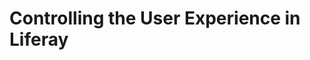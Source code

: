 # Controlling the User Experience in Liferay
<!-- 
Front-end developers need to control the design and branding of the content presentation of individual elements in addition to the Site as a whole. They need to customize how the pages are laid out and how content is displayed on those pages. In order to understand how to control the HTML structures throughout the platform, we should take a look at _FreeMarker Templates_.

## User Experience in the Livingstone Platform {#Livingstone}

Kaito and the front-end team have been given designs and mockups from Martin and the design team. The team has been able to implement the responsive framework by implementing the Theme and Layout Modules. To keep in line with the brand identity of the company defined in these mockups, the team can take advantage of various kinds of templates to style _Livingstone Hotels & Resorts_ content and widgets. There are a number of _Livingstone_ resources that need to be styled. 

## FreeMarker {#FreeMarker}

FreeMarker templates in Liferay act as the intermediary between the back-end code in Java and the front-end. They enhance HTML by adding constructs such as variables, conditional statements, and loops. Once it’s processed, the result is HTML, which is then styled by your CSS and displayed by the browser. FreeMarker provides a straightforward, clean, and simple method for incorporating dynamic content in a webpage. It permits the user to use a simple yet powerful template language to reference objects defined in the Java code.

<br />

<div class="key-point">
Key Point: <br />
FreeMarker has a number of constructs that can be used in addition to HTML:
<ul>
      <li>
        <b>Variables</b>: accessed by their names ${var_name}
      </li>
      <li>
        <b>Arithmetic</b>: +, -, /
      </li>
      <li>
        <b>Logical Operators</b>: &amp;&amp;, ||, &lt;=
      </li>
      <li>
        <b>Sequence slices</b>: ${profile.assets[1..]}
      </li>
      <li>
        <b>Including files</b>: [#include “nova.html”]
      </li>
      <li>
        <b>Comments</b>: [#– this is a comment –]
      </li>
      <li>
        <b>If, Else, Elseif Statements</b>: &lt;#if condition>&lt;/#if>
      </li>
      <li>
        <b>Macros/Taglibs</b>: &lt;@example.macro />
      </li>
    </ul>
</div>

<br />

In order to create a variable, it needs to be assigned to a Java method. For example:

```
<#assign show_header_search = getterUtil.getBoolean(themeDisplay.getThemeSetting("show-header-search")) />
```
This variable can now be used in the FreeMarker template like so:

```
${show_header_search}
```

There are also several macros and taglibs that can be used to quickly add in functionality, and even embedded widgets, into your templates. As an example, if Kaito wanted to add a navigation widget to the footer of the Site pages, he could add the following into a custom theme's HTML source file:

```
<@liferay.navigation_menu
  instance_id="footer_navigation_menu"
  default_preferences="${freeMarkerPortletPreferences}"
/>
```

<div class="note">
Note: Developers also have access to Liferay's Experience Language implementation, Clay, when using FreeMarker templates. We can simply add any of these components to any of our HTML structures to inherit the styling needed for consistent design.
</div>

<br />

<figure>
  <img src="../images/lecture-images/freemarker.png" style="max-height: 100%;" />
  <figcaption style="font-size: x-small">Fig.1 FreeMarker</figcaption>
</figure>

<br />

## FreeMarker Templates {#Templates}

There are a number of different options on the platform that can be used to control the User Experience. To start, developers can make use of FreeMarker Templates on the platform to control things like widgets, content, and notifications.

<div class="key-point">
Key Point: <br />
FreeMarker is the templating language used in all of the front-end templates in Liferay. These templates include:
<ul>
  <li>Templates in Theme Modules</li>
  <li>Web Content Templates</li>
  <li>Widget Templates</li>
  <li>Workflow Notification Templates</li>
</ul>
</div>

<figure>
  <img src="../images/lecture-images/types-of-templates.png" style="max-height: 100%;" />
  <figcaption style="font-size: x-small">Fig.2 Template Types</figcaption>
</figure>

Developers can control the presentation of the following with these Templates:
* **Widget Templates**: Developers can control the presentation of a number of widgets on the platform, such as the Asset Publisher and Navigation, using Widget Templates.
  - Custom-developed widgets and applications can also have WDTs, by using the WDT APIs, allowing for more presentation control on the platform.
* **Web Content Templates**: Web Content can be styled with Web Content Templates.
* **Workflow Notification Templates**: Workflow Notification Templates are freemarker templates that can be used to control the presentation of notifications sent out within a workflow process.
* **Theme Templates**: Theme Templates are customized in a Theme Module and control the Site Page structure and general design.
  * See Module 2 for more information.

Ultimately the goal of using templates is to control the presentation of content on Site Pages. With templates, front-end developers work in tandem with content creators to manage the user experience on the platform.

## FreeMarker Templates in a Deployment Process {#AsCode}

In order to keep a clean separation of code and platform, the best practice for handling Templates is to treat them like code. Developers can create and deploy their templates in a deployment process by making use of the Resources Importer in a Theme. The Resources Importer is provided on the platform in 7.2 DXP and allows Developers import content, document and template resources along with the Theme. 

<div class="key-point">
Key Point: <br />
Developers can deploy the following Templates alongside Content and Document resources with the Theme Resources Importer:
<ul>
  <li>Web Content Structures and Templates</li>
  <li>Widget Templates</li>
</ul>
</div>

Developers can specify where resources will be imported in the following ways: 
1. Resources can be imported into an existing site template by specifying a value for the `resources-importer-target-value` property in the theme’s `liferay-plugin-package.properties` file:
```
resources-importer-target-value=[site-template-name]
```
2. Resources can be imported into a Site by uncommenting the `resources-importer-target-class-name` property and setting it to 
`com.liferay.portal.kernel.model.Group`:

```
resources-importer-target-class-name=com.liferay.portal.kernel.model.Group

resources-importer-target-value=[site-name] 
```

<div class="note">
  Note: For more information on the Resources Importer, you can reference Front-End Developer module 2.
</div>

## Page Fragments {#PageFragments}

Page Fragments are another option developers have to control the user experience in a Site. Front-end Developers can use HTML, CSS, and JavaScript to create sections and components of the page, allowing the different content teams to rapidly create Site. 

<div class="key-point">
Key Point: <br />
Page Fragments are reusable HTML, CSS, and JavaScript <i>Sections</i> and <i>Components</i> that can be added to a Page.
</div>

<figure>
  <img src="../images/lecture-images/content-page.png" style="max-height: 31%;" />
  <figcaption style="font-size: x-small">Fig.3 Fragments on a Page</figcaption>
</figure>

Fragments are added to a specific kind of page called _Content Pages_. Content Pages include a menu where page creators have access to the following: 
  1. Sections and components created by developers
  2. The Section builder, which gives the ability to create new fragments by combining existing Sections and Components both out-of-the-box and provided by developers
  3. The Widget menu to combine Widgets with Fragments
  4. The Page Structure
  5. The Look and Feel configuration

<figure>
  <img src="../images/lecture-images/content-pages.png" style="max-height: 33%;" />
  <figcaption style="font-size: x-small">Fig.4 Content Page</figcaption>
</figure>

Page Fragments are created with HTML, CSS, and JavaScript and are created inside of _Collections_. Collections are where developers can manage and group Fragments and can be created on the plaform, or by using the Liferay Fragments NPM generator. Fragments come in two different types: _Sections_ and _Components_:
  * **Fragment Sections**: Sections are fragments of the page that define things like columns, padding, and spacing on the page.
  * **Fragment Components**: Components are fragments that contain text, rich text, and image content and can be added to Sections.

<figure>
  <img src="../images/lecture-images/sections-components.png" style="max-height: 100%;" />
  <figcaption style="font-size: x-small">Fig.5 Sections and Components</figcaption>
</figure>

<div class="note">
  Note: For more information on using the npm workflow for developing Fragments, you can see our documentation: https://portal.liferay.dev/docs/7-2/frameworks/-/knowledge_base/f/page-fragments-desktop-tools
</div>

## Layout Templates {#Layouts}

Developers still need to be able to control the structure of the pages in the case where the content team is using the traditional _Widget Page_. In order to control the structure of these Widget Pages, developers can create _Layout Templates_. 

<div class="key-point">
Key Point: <br />
Layout templates control the layout structure of content and widgets on a Widget page.
</div>

Layout Templates are modules that are created using the Liferay Theme Generator and are based on the Bootstrap 12 grid system. This means that developers can create multiple rows with anywhere from 1 to 12 columns. There are a number of out-of-the-box Layouts the administrators can use in addition to any new layouts created by developers.

<figure>
  <img src="../images/lecture-images/layout-templates.png" style="max-height: 70%;" />
  <figcaption style="font-size: x-small">Fig.6 Layout Templates on the Platform</figcaption>
</figure>

<div class="summary">
<h3>Knowledge Check</h3>
<ul>
  <li>___________________________ Templates allow developers to customize and provide styling for things like widgets, content, and notifications.</li>
  <li>Developers can take advantage of the Theme ___________________________ to treat Templates like code and deploy them within a deployment process.</li>
  <li>___________________________ can be used to control the presentation of Web Content.</li>
  <li>___________________________ can be used to control the presentation of Widgets.</li>
  <li>___________________________ are reusable HTML, CSS, and JavaScript sections and components that can be added to a Content Page.</li>
  <li>___________________________ are used to control the grid-like structure on a Widget Page.</li>
</ul>
</div> -->